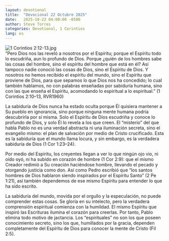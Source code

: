 ```yaml
---
layout: devotional
title:  "Devocional 22 Octubre 2025"
date:   2025-10-22 04:00:00 -0500
author: Steve Torres
categories: Devotional, 1 Corintios
lang: es
---
```

<img src="https://sitemedia.esteeb.com/file/esteebcomsitemedia/devotional_images/1-Corinthians/ES-1Cor-2_12-13.jpg?raw=true" alt="1 Corintios 2:12-13.jpg" style="max-width: 100%; height: auto;">

<div class="scripture">
  “Pero Dios nos las reveló a nosotros por el Espíritu; porque el Espíritu todo lo escudriña, aun lo profundo de Dios. Porque ¿quién de los hombres sabe las cosas del hombre, sino el espíritu del hombre que está en él? Así tampoco nadie conoció las cosas de Dios, sino el Espíritu de Dios. Y nosotros no hemos recibido el espíritu del mundo, sino el Espíritu que proviene de Dios, para que sepamos lo que Dios nos ha concedido; lo cual también hablamos, no con palabras enseñadas por sabiduría humana, sino con las que enseña el Espíritu, acomodando lo espiritual a lo espiritual.” (1 Corintios 2:10–13, RVR1960)
</div>

La sabiduría de Dios nunca ha estado oculta porque Él quisiera mantener a Su pueblo en ignorancia, sino porque ninguna mente humana podría descubrirla por sí misma. Solo el Espíritu de Dios escudriña y conoce lo profundo de Dios, y solo Él lo revela a los que creen. El “misterio” del que habla Pablo no es una verdad abstracta ni una iluminación secreta, sino el evangelio mismo: el plan de salvación por medio de Cristo crucificado. Esta es la sabiduría que el mundo llama locura, y sin embargo, es la verdadera sabiduría de Dios (1 Cor 1:23–24).

Por medio del Espíritu, los creyentes llegan a ver lo que ningún ojo vio, ni oído oyó, ni ha subido en corazón de hombre (1 Cor 2:9): que el mismo Creador redimió a Su creación haciéndose hombre, llevando el pecado y otorgando justicia como don. Así como Pedro escribió que “los santos hombres de Dios hablaron siendo inspirados por el Espíritu Santo” (2 Pe 1:21), así también dependemos de ese mismo Espíritu para entender lo que ha sido escrito.

La sabiduría del mundo, movida por el orgullo y la especulación, no puede comprender estas cosas. Se gloría en su intelecto, pero la verdadera comprensión espiritual comienza con la humildad. El mismo Espíritu que inspiró las Escrituras ilumina el corazón para creerlas. Por tanto, Pablo elimina todo motivo de jactancia. Los “espirituales” no son los que poseen conocimiento secreto, sino los que, humillados por la gracia, dependen completamente del Espíritu de Dios para conocer la mente de Cristo (Fil 2:5).
